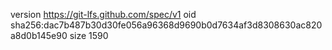 version https://git-lfs.github.com/spec/v1
oid sha256:dac7b487b30d30fe056a96368d9690b0d7634af3d8308630ac820a8d0b145e90
size 1590

